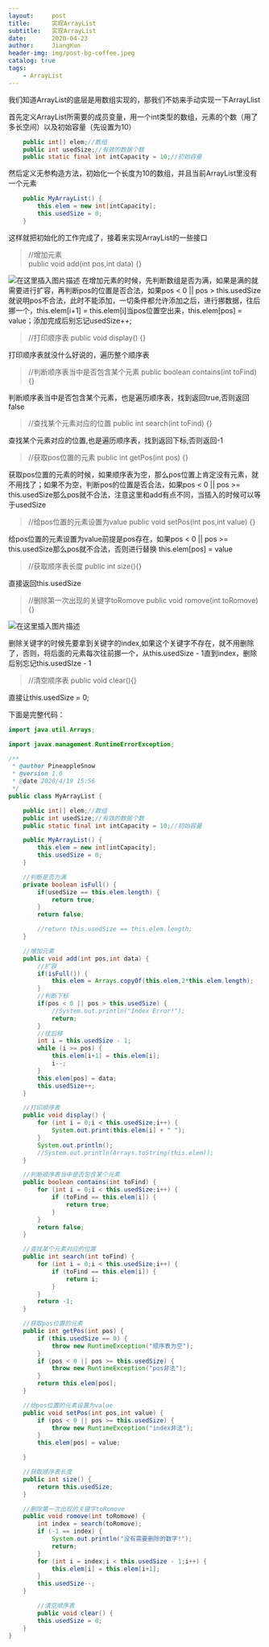 ```yaml
---
layout:     post
title:      实现ArrayList
subtitle:   实现ArrayList
date:       2020-04-23
author:     JiangKun
header-img: img/post-bg-coffee.jpeg
catalog: true
tags:
    - ArrayList
---
```


我们知道ArrayList的底层是用数组实现的，那我们不妨来手动实现一下ArrayLlist

首先定义ArrayList所需要的成员变量，用一个int类型的数组，元素的个数（用了多长空间）以及初始容量（先设置为10）

```java
 	public int[] elem;//数组
 	public int usedSize;//有效的数据个数
 	public static final int intCapacity = 10;//初始容量
```
然后定义无参构造方法，初始化一个长度为10的数组，并且当前ArrayList里没有一个元素

```java
	public MyArrayList() {
        this.elem = new int[intCapacity];
        this.usedSize = 0;
    }
```
这样就把初始化的工作完成了，接着来实现ArrayList的一些接口


> 	//增加元素 	
> public void add(int pos,int data) {}
> 

![在这里插入图片描述](https://img-blog.csdnimg.cn/20200423155302693.png?x-oss-process=image/watermark,type_ZmFuZ3poZW5naGVpdGk,shadow_10,text_aHR0cHM6Ly9ibG9nLmNzZG4ubmV0L2ppYW5na3VuMDMzMQ==,size_16,color_FFFFFF,t_70)
在增加元素的时候，先判断数组是否为满，如果是满的就需要进行扩容，再判断pos的位置是否合法，如果pos < 0 || pos > this.usedSize就说明pos不合法，此时不能添加，一切条件都允许添加之后，进行挪数据，往后挪一个，this.elem[i+1] = this.elem[i]当pos位置空出来，this.elem[pos] = value；添加完成后别忘记usedSize++;

>  	//打印顺序表
>     public void display() {}
   
打印顺序表就没什么好说的，遍历整个顺序表
>    //判断顺序表当中是否包含某个元素
>     public boolean contains(int toFind) {}

判断顺序表当中是否包含某个元素，也是遍历顺序表，找到返回true,否则返回false
> //查找某个元素对应的位置
>     public int search(int toFind) {}

查找某个元素对应的位置,也是遍历顺序表，找到返回下标,否则返回-1
>   //获取pos位置的元素
>     public int getPos(int pos) {}

获取pos位置的元素的时候，如果顺序表为空，那么pos位置上肯定没有元素，就不用找了；如果不为空，判断pos的位置是否合法，如果pos < 0 || pos >= this.usedSize那么pos就不合法，注意这里和add有点不同，当插入的时候可以等于usedSize
> //给pos位置的元素设置为value
>     public void setPos(int pos,int value) {}

给pos位置的元素设置为value前提是pos存在，如果pos < 0 || pos >= this.usedSize那么pos就不合法，否则进行替换 this.elem[pos] = value
 
> //获取顺序表长度
>     public int size(){}

直接返回this.usedSize

>    //删除第一次出现的关键字toRomove
>     public void romove(int toRomove) {}

![在这里插入图片描述](https://img-blog.csdnimg.cn/20200423161941978.png?x-oss-process=image/watermark,type_ZmFuZ3poZW5naGVpdGk,shadow_10,text_aHR0cHM6Ly9ibG9nLmNzZG4ubmV0L2ppYW5na3VuMDMzMQ==,size_16,color_FFFFFF,t_70)

删除关键字的时候先要拿到关键字的index,如果这个关键字不存在，就不用删除了，否则，将后面的元素每次往前挪一个，从this.usedSize - 1直到index，删除后别忘记this.usedSIze - 1

> //清空顺序表
> public void clear(){}

直接让this.usedSize = 0;

下面是完整代码：

```java
import java.util.Arrays;

import javax.management.RuntimeErrorException;

/**
 * @author PineappleSnow
 * @version 1.0
 * @date 2020/4/19 15:56
 */
public class MyArrayList {

    public int[] elem;//数组
    public int usedSize;//有效的数据个数
    public static final int intCapacity = 10;//初始容量

    public MyArrayList() {
        this.elem = new int[intCapacity];
        this.usedSize = 0;
    }

    //判断是否为满
    private boolean isFull() {
        if(usedSize == this.elem.length) {
            return true;
        }
        return false;

        //return this.usedSize == this.elem.length;
    }

    //增加元素
    public void add(int pos,int data) {
        //扩容
        if(isFull()) {
            this.elem = Arrays.copyOf(this.elem,2*this.elem.length);
        }
        //判断下标
        if(pos < 0 || pos > this.usedSize) {
            //System.out.println("Index Error!");
            return;
        }
        //往后移
        int i = this.usedSize - 1;
        while (i >= pos) {
            this.elem[i+1] = this.elem[i];
            i--;
        }
        this.elem[pos] = data;
        this.usedSize++;
    }

    //打印顺序表
    public void display() {
        for (int i = 0;i < this.usedSize;i++) {
            System.out.print(this.elem[i] + " ");
        }
        System.out.println();
        //System.out.println(Arrays.toString(this.elem));
    }

    //判断顺序表当中是否包含某个元素
    public boolean contains(int toFind) {
        for (int i = 0;i < this.usedSize;i++) {
            if (toFind == this.elem[i]) {
                return true;
            }
        }
        return false;
    }

    //查找某个元素对应的位置
    public int search(int toFind) {
        for (int i = 0;i < this.usedSize;i++) {
            if (toFind == this.elem[i]) {
                return i;
            }
        }
        return -1;
    }

    //获取pos位置的元素
    public int getPos(int pos) {
        if (this.usedSize == 0) {
            throw new RuntimeException("顺序表为空");
        }
        if (pos < 0 || pos >= this.usedSize) {
            throw new RuntimeException("pos非法");
        }
        return this.elem[pos];
    }

    //给pos位置的元素设置为value
    public void setPos(int pos,int value) {
        if (pos < 0 || pos >= this.usedSize) {
            throw new RuntimeException("index非法");
        }
        this.elem[pos] = value;

    }

    //获取顺序表长度
    public int size() {
        return this.usedSize;
    }

    //删除第一次出现的关键字toRomove
    public void romove(int toRomove) {
        int index = search(toRomove);
        if (-1 == index) {
            System.out.println("没有需要删除的数字!");
            return;
        }
        for (int i = index;i < this.usedSize - 1;i++) {
            this.elem[i] = this.elem[i+1];
        }
        this.usedSize--;
    }

        //清空顺序表
        public void clear() {
        this.usedSize = 0;
    }
}
```
